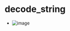 # decode_string

- ![image](https://user-images.githubusercontent.com/49597086/128155181-2abfc218-185c-46b4-9bbd-d59f842b5a81.png)

